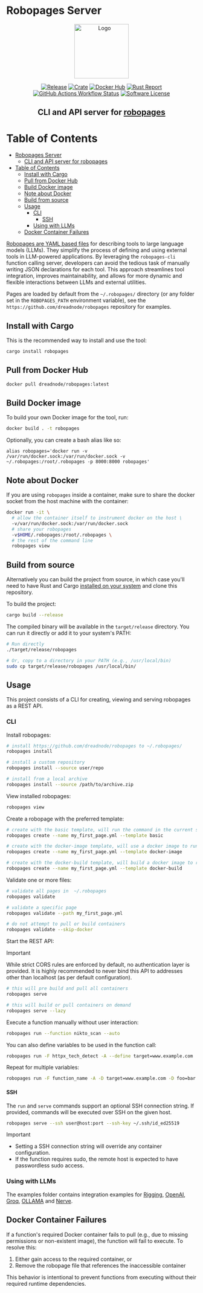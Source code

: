 # Robopages Server

<div align="center">

<img
  src="https://d1lppblt9t2x15.cloudfront.net/logos/5714928f3cdc09503751580cffbe8d02.png"
  alt="Logo"
  align="center"
  width="144px"
  height="144px"
/>



<p align="center">
  <a href="https://github.com/dreadnode/robopages-cli/releases/latest"><img alt="Release" src="https://img.shields.io/github/release/dreadnode/robopages-cli.svg?style=fl_pathat-square"></a>
  <a href="https://crates.io/crates/robopages"><img alt="Crate" src="https://img.shields.io/crates/v/robopages.svg"></a>
  <a href="https://hub.docker.com/r/dreadnode/robopages"><img alt="Docker Hub" src="https://img.shields.io/docker/v/dreadnode/robopages?logo=docker"></a>
  <a href="https://rust-reportcard.xuri.me/report/github.com/dreadnode/robopages-cli"><img alt="Rust Report" src="https://rust-reportcard.xuri.me/badge/github.com/dreadnode/robopages-cli"></a>
  <a href="#"><img alt="GitHub Actions Workflow Status" src="https://img.shields.io/github/actions/workflow/status/dreadnode/robopages-cli/test.yml"></a>
  <a href="https://github.com/dreadnode/robopages-cli/blob/master/LICENSE.md"><img alt="Software License" src="https://img.shields.io/badge/license-MIT-brightgreen.svg?style=flat-square"></a>
</p>

## CLI and API server for [robopages](https://github.com/dreadnode/robopages)

</div>

# Table of Contents

- [Robopages Server](#robopages-server)
  - [CLI and API server for robopages](#cli-and-api-server-for-robopages)
- [Table of Contents](#table-of-contents)
  - [Install with Cargo](#install-with-cargo)
  - [Pull from Docker Hub](#pull-from-docker-hub)
  - [Build Docker image](#build-docker-image)
  - [Note about Docker](#note-about-docker)
  - [Build from source](#build-from-source)
  - [Usage](#usage)
    - [CLI](#cli)
      - [SSH](#ssh)
    - [Using with LLMs](#using-with-llms)
  - [Docker Container Failures](#docker-container-failures)


[Robopages are YAML based files](https://github.com/dreadnode/robopages) for describing tools to large language models (LLMs). They simplify the process of defining and using external tools in LLM-powered applications. By leveraging the `robopages-cli` function calling server, developers can avoid the tedious task of manually writing JSON declarations for each tool. This approach streamlines tool integration, improves maintainability, and allows for more dynamic and flexible interactions between LLMs and external utilities.

Pages are loaded by default from the `~/.robopages/` directory (or any folder set in the `ROBOPAGES_PATH` environment variable), see the `https://github.com/dreadnode/robopages` repository for examples.

## Install with Cargo

This is the recommended way to install and use the tool:

```bash
cargo install robopages
```

## Pull from Docker Hub

```bash
docker pull dreadnode/robopages:latest
```

## Build Docker image

To build your own Docker image for the tool, run:

```bash
docker build . -t robopages
```

Optionally, you can create a bash alias like so:

`alias robopages='docker run -v /var/run/docker.sock:/var/run/docker.sock -v ~/.robopages:/root/.robopages -p 8000:8000 robopages'`

## Note about Docker

If you are using `robopages` inside a container, make sure to share the docker socket from the host machine with the container:

```bash
docker run -it \
  # allow the container itself to instrument docker on the host \
  -v/var/run/docker.sock:/var/run/docker.sock
  # share your robopages
  -v$HOME/.robopages:/root/.robopages \
  # the rest of the command line
  robopages view
```

## Build from source

Alternatively you can build the project from source, in which case you'll need to have Rust and Cargo [installed on your system](https://rustup.rs/) and clone this repository.

To build the project:

```bash
cargo build --release
```

The compiled binary will be available in the `target/release` directory. You can run it directly or add it to your system's PATH:

```bash
# Run directly
./target/release/robopages

# Or, copy to a directory in your PATH (e.g., /usr/local/bin)
sudo cp target/release/robopages /usr/local/bin/
```

## Usage

This project consists of a CLI for creating, viewing and serving robopages as a REST API.

### CLI

Install robopages:

```bash
# install https://github.com/dreadnode/robopages to ~/.robopages/
robopages install

# install a custom repository
robopages install --source user/repo

# install from a local archive
robopages install --source /path/to/archive.zip
```

View installed robopages:

```bash
robopages view
```

Create a robopage with the preferred template:

```bash
# create with the basic template, will run the command in the current shell
robopages create --name my_first_page.yml --template basic

# create with the docker-image template, will use a docker image to run the command
robopages create --name my_first_page.yml --template docker-image

# create with the docker-build template, will build a docker image to run the command
robopages create --name my_first_page.yml --template docker-build
```

Validate one or more files:

```bash
# validate all pages in  ~/.robopages
robopages validate

# validate a specific page
robopages validate --path my_first_page.yml

# do not attempt to pull or build containers
robopages validate --skip-docker
```

Start the REST API:

> [!IMPORTANT]
> While strict CORS rules are enforced by default, no authentication layer is provided. It is highly recommended to never bind this API to addresses other than localhost (as per default configuration).

```bash
# this will pre build and pull all containers
robopages serve

# this will build or pull containers on demand
robopages serve --lazy
```

Execute a function manually without user interaction:

```bash
robopages run --function nikto_scan --auto
```

You can also define variables to be used in the function call:

```bash
robopages run -F httpx_tech_detect -A --define target=www.example.com
```

Repeat for multiple variables:

```bash
robopages run -F function_name -A -D target=www.example.com -D foo=bar
```

#### SSH

The `run` and `serve` commands support an optional SSH connection string. If provided, commands will be executed over SSH on the given host.

```bash
robopages serve --ssh user@host:port --ssh-key ~/.ssh/id_ed25519
```

> [!IMPORTANT]
> * Setting a SSH connection string will override any container configuration.
> * If the function requires sudo, the remote host is expected to have passwordless sudo access.

### Using with LLMs

The examples folder contains integration examples for [Rigging](/examples/rigging_example.py), [OpenAI](/examples/openai_example.py), [Groq](/examples/groq_example.py), [OLLAMA](/examples/ollama_example.py) and [Nerve](/examples/nerve.md).

## Docker Container Failures

If a function's required Docker container fails to pull (e.g., due to missing permissions or non-existent image), the function will fail to execute. To resolve this:

1. Either gain access to the required container, or
2. Remove the robopage file that references the inaccessible container

This behavior is intentional to prevent functions from executing without their required runtime dependencies.